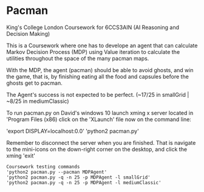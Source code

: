 # Pacman
King's College London Coursework for 6CCS3AIN (AI Reasoning and Decision Making)

This is a Coursework where one has to develope an agent that can calculate Markov Decision Process (MDP) using Value iteration to calculate the utilities throughout the space of the many pacman maps.

With the MDP, the agent (pacman) should be able to avoid ghosts, and win the game, that is, by finishing eating all the food and capsules before the ghosts get to pacman.

The Agent's success is not expected to be perfect. (~17/25 in smallGrid | ~8/25 in mediumClassic)

To run pacman.py on David's windows 10
launch xming x server located in 'Program Files (x86) 
click on the 'XLaunch' file
now on the command line:

'export DISPLAY=localhost:0.0'
'python2 pacman.py'


Remember to disconnect the server when you are finished. 
That is navigate to the mini-icons on the down-right corner on the 
desktop, and click the xming 'exit'


	Coursework testing commands
	'python2 pacman.py --pacman MDPAgent'
	'python2 pacman.py -q -n 25 -p MDPAgent -l smallGrid'
	'python2 pacman.py -q -n 25 -p MDPAgent -l mediumClassic'




